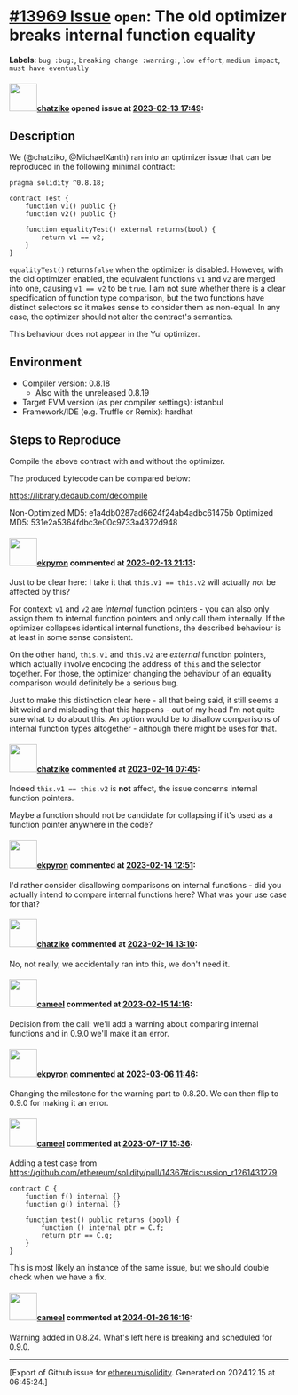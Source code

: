 # [\#13969 Issue](https://github.com/ethereum/solidity/issues/13969) `open`: The old optimizer breaks internal function equality
**Labels**: `bug :bug:`, `breaking change :warning:`, `low effort`, `medium impact`, `must have eventually`


#### <img src="https://avatars.githubusercontent.com/u/362089?u=b40099cf4c8e3bff0fadf91aad9c767cbf471748&v=4" width="50">[chatziko](https://github.com/chatziko) opened issue at [2023-02-13 17:49](https://github.com/ethereum/solidity/issues/13969):

## Description

We (@chatziko, @MichaelXanth) ran into an optimizer issue that can be reproduced in the following minimal contract: 
```solidity
pragma solidity ^0.8.18;

contract Test {
    function v1() public {}
    function v2() public {}

    function equalityTest() external returns(bool) {
        return v1 == v2;
    }
}
```

`equalityTest()` returns`false` when the optimizer is disabled. However, with the old optimizer enabled, the equivalent functions `v1` and `v2` are merged into one, causing `v1 == v2` to be `true`. I am not sure whether there is a clear specification of function type comparison, but the two functions have distinct selectors so it makes sense to consider them as non-equal. In any case, the optimizer should not alter the contract's semantics.

This behaviour does not appear in the Yul optimizer.

## Environment

- Compiler version: 0.8.18
  - Also with the unreleased 0.8.19
- Target EVM version (as per compiler settings): istanbul
- Framework/IDE (e.g. Truffle or Remix): hardhat

## Steps to Reproduce

Compile the above contract with and without the optimizer.

The produced bytecode can be compared below:

https://library.dedaub.com/decompile

Non-Optimized MD5: e1a4db0287ad6624f24ab4adbc61475b
Optimized MD5: 531e2a5364fdbc3e00c9733a4372d948




#### <img src="https://avatars.githubusercontent.com/u/1347491?v=4" width="50">[ekpyron](https://github.com/ekpyron) commented at [2023-02-13 21:13](https://github.com/ethereum/solidity/issues/13969#issuecomment-1428692870):

Just to be clear here: I take it that ``this.v1 == this.v2`` will actually *not* be affected by this?

For context: `v1` and `v2` are *internal* function pointers - you can also only assign them to internal function pointers and only call them internally. If the optimizer collapses identical internal functions, the described behaviour is at least in some sense consistent.

On the other hand, ``this.v1`` and ``this.v2`` are *external* function pointers, which actually involve encoding the address of ``this`` and the selector together. For those, the optimizer changing the behaviour of an equality comparison would definitely be a serious bug.

Just to make this distinction clear here - all that being said, it still seems a bit weird and misleading that this happens - out of my head I'm not quite sure what to do about this. An option would be to disallow comparisons of internal function types altogether - although there might be uses for that.

#### <img src="https://avatars.githubusercontent.com/u/362089?u=b40099cf4c8e3bff0fadf91aad9c767cbf471748&v=4" width="50">[chatziko](https://github.com/chatziko) commented at [2023-02-14 07:45](https://github.com/ethereum/solidity/issues/13969#issuecomment-1429273832):

Indeed `this.v1 == this.v2` is __not__ affect, the issue concerns internal function pointers.

Maybe a function should not be candidate for collapsing if it's used as a function pointer anywhere in the code?

#### <img src="https://avatars.githubusercontent.com/u/1347491?v=4" width="50">[ekpyron](https://github.com/ekpyron) commented at [2023-02-14 12:51](https://github.com/ethereum/solidity/issues/13969#issuecomment-1429697963):

I'd rather consider disallowing comparisons on internal functions - did you actually intend to compare internal functions here? What was your use case for that?

#### <img src="https://avatars.githubusercontent.com/u/362089?u=b40099cf4c8e3bff0fadf91aad9c767cbf471748&v=4" width="50">[chatziko](https://github.com/chatziko) commented at [2023-02-14 13:10](https://github.com/ethereum/solidity/issues/13969#issuecomment-1429725899):

No, not really, we accidentally ran into this, we don't need it.

#### <img src="https://avatars.githubusercontent.com/u/137030?v=4" width="50">[cameel](https://github.com/cameel) commented at [2023-02-15 14:16](https://github.com/ethereum/solidity/issues/13969#issuecomment-1431440212):

Decision from the call: we'll add a warning about comparing internal functions and in 0.9.0 we'll make it an error.

#### <img src="https://avatars.githubusercontent.com/u/1347491?v=4" width="50">[ekpyron](https://github.com/ekpyron) commented at [2023-03-06 11:46](https://github.com/ethereum/solidity/issues/13969#issuecomment-1455987158):

Changing the milestone for the warning part to 0.8.20. We can then flip to 0.9.0 for making it an error.

#### <img src="https://avatars.githubusercontent.com/u/137030?v=4" width="50">[cameel](https://github.com/cameel) commented at [2023-07-17 15:36](https://github.com/ethereum/solidity/issues/13969#issuecomment-1638391917):

Adding a test case from https://github.com/ethereum/solidity/pull/14367#discussion_r1261431279

```solidity
contract C {
    function f() internal {}
    function g() internal {}

    function test() public returns (bool) {
        function () internal ptr = C.f;
        return ptr == C.g;
    }
}
```

This is most likely an instance of the same issue, but we should double check when we have a fix.

#### <img src="https://avatars.githubusercontent.com/u/137030?v=4" width="50">[cameel](https://github.com/cameel) commented at [2024-01-26 16:16](https://github.com/ethereum/solidity/issues/13969#issuecomment-1912322200):

Warning added in 0.8.24. What's left here is breaking and scheduled for 0.9.0.


-------------------------------------------------------------------------------



[Export of Github issue for [ethereum/solidity](https://github.com/ethereum/solidity). Generated on 2024.12.15 at 06:45:24.]

